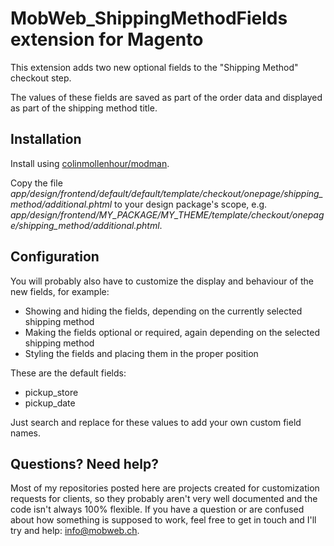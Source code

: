 # MobWeb_ShippingMethodFields extension for Magento

This extension adds two new optional fields to the "Shipping Method" checkout step.

The values of these fields are saved as part of the order data and displayed as part of the shipping method title.

## Installation

Install using [colinmollenhour/modman](https://github.com/colinmollenhour/modman/).

Copy the file *app/design/frontend/default/default/template/checkout/onepage/shipping_method/additional.phtml* to your design package's scope, e.g. *app/design/frontend/MY_PACKAGE/MY_THEME/template/checkout/onepage/shipping_method/additional.phtml*.

## Configuration

You will probably also have to customize the display and behaviour of the new fields, for example:

- Showing and hiding the fields, depending on the currently selected shipping method
- Making the fields optional or required, again depending on the selected shipping method
- Styling the fields and placing them in the proper position

These are the default fields:

- pickup_store
- pickup_date

Just search and replace for these values to add your own custom field names.

## Questions? Need help?

Most of my repositories posted here are projects created for customization requests for clients, so they probably aren't very well documented and the code isn't always 100% flexible. If you have a question or are confused about how something is supposed to work, feel free to get in touch and I'll try and help: [info@mobweb.ch](mailto:info@mobweb.ch).